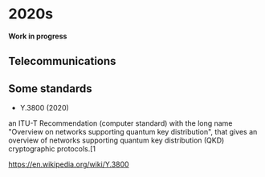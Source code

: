 # 2020s

**Work in progress**

## Telecommunications


## Some standards
- Y.3800 (2020) 

an ITU-T Recommendation (computer standard) with the long name "Overview on networks supporting quantum key distribution", that gives an overview of networks supporting quantum key distribution (QKD) cryptographic protocols.[1

https://en.wikipedia.org/wiki/Y.3800
